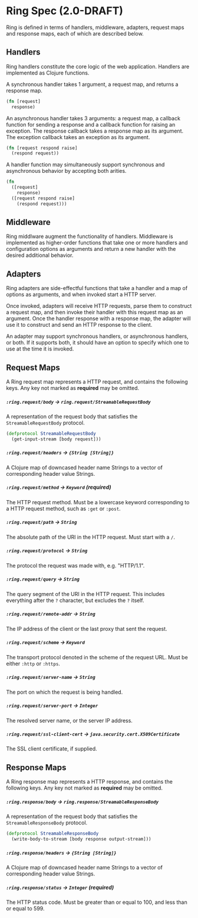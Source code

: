# Ring Spec (2.0-DRAFT)

Ring is defined in terms of handlers, middleware, adapters, request
maps and response maps, each of which are described below.


## Handlers

Ring handlers constitute the core logic of the web application.
Handlers are implemented as Clojure functions.

A synchronous handler takes 1 argument, a request map, and returns a
response map.

```clojure
(fn [request]
  response)
```

An asynchronous handler takes 3 arguments: a request map, a callback
function for sending a response and a callback function for raising an
exception. The response callback takes a response map as its
argument. The exception callback takes an exception as its argument.

```clojure
(fn [request respond raise]
  (respond request))
```

A handler function may simultaneously support synchronous and
asynchronous behavior by accepting both arities.

```clojure
(fn
  ([request]
    response)
  ([request respond raise]
    (respond request)))
```


## Middleware

Ring middlware augment the functionality of handlers. Middleware is
implemented as higher-order functions that take one or more handlers
and configuration options as arguments and return a new handler with
the desired additional behavior.


## Adapters

Ring adapters are side-effectful functions that take a handler and a
map of options as arguments, and when invoked start a HTTP server.

Once invoked, adapters will receive HTTP requests, parse them to
construct a request map, and then invoke their handler with this
request map as an argument. Once the handler response with a response
map, the adapter will use it to construct and send an HTTP response to
the client.

An adapter may support synchronous handlers, or asynchronous handlers,
or both. If it supports both, it should have an option to specify
which one to use at the time it is invoked.


## Request Maps

A Ring request map represents a HTTP request, and contains the
following keys. Any key not marked as **required** may be omitted.

##### `:ring.request/body` → `ring.request/StreamableRequestBody`

A representation of the request body that satisfies the
`StreamableRequestBody` protocol.

```clojure
(defprotocol StreamableRequestBody
  (get-input-stream [body request]))
```

##### `:ring.request/headers` → `{String [String]}`

A Clojure map of downcased header name Strings to a vector of
corresponding header value Strings.

##### `:ring.request/method` → `Keyword` (required)

The HTTP request method. Must be a lowercase keyword corresponding to
a HTTP request method, such as `:get` or `:post`.

##### `:ring.request/path` → `String`

The absolute path of the URI in the HTTP request. Must start with a `/`.

##### `:ring.request/protocol` → `String`

The protocol the request was made with, e.g. "HTTP/1.1".

##### `:ring.request/query` → `String`

The query segment of the URI in the HTTP request. This includes
everything after the `?` character, but excludes the `?` itself.

##### `:ring.request/remote-addr` → `String`

The IP address of the client or the last proxy that sent the request.

##### `:ring.request/scheme` → `Keyword`

The transport protocol denoted in the scheme of the request URL. Must be
either `:http` or `:https`.

##### `:ring.request/server-name` → `String`

The port on which the request is being handled.

##### `:ring.request/server-port` → `Integer`

The resolved server name, or the server IP address.

##### `:ring.request/ssl-client-cert` → `java.security.cert.X509Certificate`

The SSL client certificate, if supplied.


## Response Maps

A Ring response map represents a HTTP response, and contains the
following keys. Any key not marked as **required** may be omitted.

##### `:ring.response/body` → `ring.response/StreamableResponseBody`

A representation of the request body that satisfies the
`StreamableResponseBody` protocol.

```clojure
(defprotocol StreamableResponseBody
  (write-body-to-stream [body response output-stream]))
```

##### `:ring.response/headers` → `{String [String]}`

A Clojure map of downcased header name Strings to a vector of
corresponding header value Strings.

##### `:ring.response/status` → `Integer` (required)

The HTTP status code. Must be greater than or equal to 100, and less
than or equal to 599.

